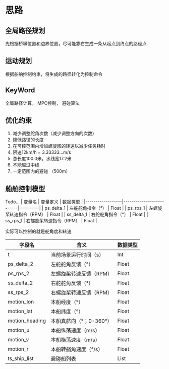 # 思路

## 全局路径规划
先根据桥墩位置和边界位置，尽可能靠右生成一条从起点到终点的路径点

## 运动规划 
根据船舶控制约束，将生成的路径转化为控制命令

## KeyWord
全局路径计算， MPC控制， 避碰算法

## 优化约束
1. 减少调整舵角次数（减少调整方向的次数）
2. 降低路径的长度
3. 在可控范围内增加螺旋浆的转速以减少任务耗时
4. 限速12km/h = 3.33333...m/s
5. 总长度100.0米，水线宽17.2米
6. 不能越过中线
7. 一定范围内的避碰 （500m）



## 船舶控制模型
Todo...
| 变量名           | 变量定义                 | 数据类型 |
|------------------|--------------------------|----------|
| ps_delta_1       | 左舵舵角指令（°）         | Float    |
| ps_rps_1         | 左螺旋桨转速指令（RPM）   | Float    |
| ss_delta_1       | 右舵舵角指令（°）         | Float    |
| ss_rps_1         | 右螺旋桨转速指令（RPM）   | Float    |


实际可以控制的就是舵角度和转速

| 字段名           | 含义                     | 数据类型 |
|------------------|--------------------------|----------|
| t                | 当前场景运行时间（s）     | Int      |
| ps_delta_2       | 左舵舵角反馈（°）         | Float    |
| ps_rps_2         | 左螺旋桨转速反馈（RPM）   | Float    |
| ss_delta_2       | 右舵舵角反馈（°）         | Float    |
| ss_rps_2         | 右螺旋桨转速反馈（RPM）   | Float    |
| motion_lon       | 本船经度（°）             | Float    |
| motion_lat       | 本船纬度（°）             | Float    |
| motion_heading   | 本船真航向（°；0-360°）   | Float    |
| motion_u         | 本船纵荡速度（m/s）       | Float    |
| motion_v         | 本船横荡速度（m/s）       | Float    |
| motion_r         | 本船转艏角速度（°/s）     | Float    |
| ts_ship_list     | 避碰船列表               | List     |
